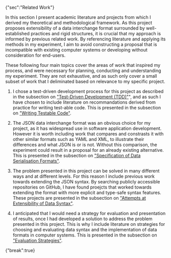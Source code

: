{"sec":"Related Work"}

In this section I present academic literature and projects from which I derived my theoretical and methodological framework. As this project proposes extensibility of a data interchange format surrounded by well-established practices and rigid structures, it is crucial that my approach is informed by previous related work. By referencing literature and applying its methods in my experiment, I aim to avoid constructing a proposal that is incompatible with existing computer systems or developing without consideration for end-users.

These following four main topics cover the areas of work that inspired my process, and were necessary for planning, conducting and understanding my experiment. They are not exhaustive, and as such only cover a small subset of work that I deliminated based on relevance to my specific project.

1. I chose a test-driven development process for this project as described in the subsection on ["Test-Driven Development (TDD)"](#test-drivendevelopment(tdd))", and as such I have chosen to include literature on recommandations derived from practice for writing test-able code. This is presented in the subsection on ["Writing Testable Code"](#writingtestablecode).

2. The JSON data interchange format was an obvious choice for my project, as it has widespread use in software application development. However it is worth including work that compares and constrasts it with other similar formats such as YAML and XML, to illustrate their differences and what JSON is or is not. Without this comparison, the experiment could result in a proposal for an already existing alternative. This is presented in the subsection on ["Specification of Data Serialisation Formats"](#specificationofdataserialisationformats).

3. The problem presented in this project can be solved in many different ways and at different levels. For this reason I include previous work towards extending the JSON syntax. By searching publicly accessible repositories on GitHub, I have found proejcts that worked towards extending the format with more explicit and type-safe syntax features. These projects are presented in the subsection on ["Attempts at Extensibility of Data Syntax"](#attemptsatextensibilityofdatasyntax).

4. I anticipated that I would need a strategy for evaluation and presentation of results, once I had developed a solution to address the problem presented in this project. This is why I include literature on strategies for choosing and evaluating data syntax and the implementation of data formats in computer systems. This is presented in the subsection on ["Evaluation Strategies"](#evaluationstrategies).

{"break":true}